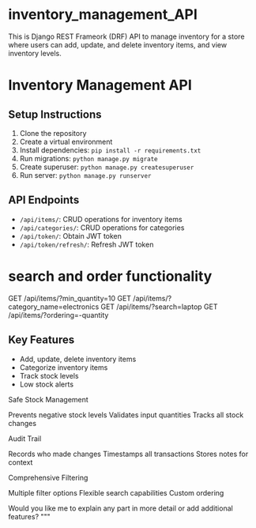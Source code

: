 # inventory_management_API

This is Django REST Frameork (DRF) API to manage inventory for a store where users can add, update, and delete inventory items, and view inventory levels.

# Inventory Management API

## Setup Instructions

1. Clone the repository
2. Create a virtual environment
3. Install dependencies: `pip install -r requirements.txt`
4. Run migrations: `python manage.py migrate`
5. Create superuser: `python manage.py createsuperuser`
6. Run server: `python manage.py runserver`

## API Endpoints

- `/api/items/`: CRUD operations for inventory items
- `/api/categories/`: CRUD operations for categories
- `/api/token/`: Obtain JWT token
- `/api/token/refresh/`: Refresh JWT token

# search and order functionality
GET /api/items/?min_quantity=10
GET /api/items/?category_name=electronics
GET /api/items/?search=laptop
GET /api/items/?ordering=-quantity


## Key Features

- Add, update, delete inventory items
- Categorize inventory items
- Track stock levels
- Low stock alerts

Safe Stock Management

Prevents negative stock levels
Validates input quantities
Tracks all stock changes


Audit Trail

Records who made changes
Timestamps all transactions
Stores notes for context


Comprehensive Filtering

Multiple filter options
Flexible search capabilities
Custom ordering



Would you like me to explain any part in more detail or add additional features?
  """
